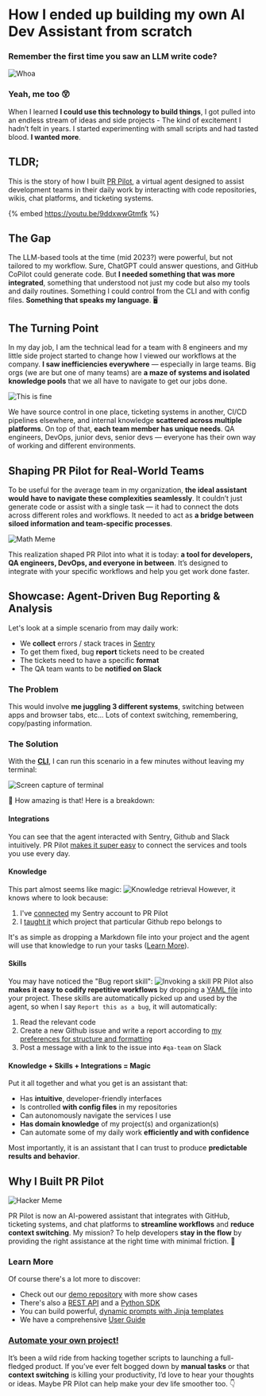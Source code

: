 # How I ended up building my own AI Dev Assistant from scratch

### Remember the first time you saw an LLM write code?

![Whoa](https://media1.tenor.com/m/wS9gJkWOuecAAAAC/coroca-keanu-reeves.gif)


### Yeah, me too 😲

When I learned **I could use this technology to build things**, I got pulled into an endless stream of ideas and side projects - The kind of excitement I hadn’t felt in years. I started experimenting with small scripts and had tasted blood. **I wanted more**.

## TLDR;
This is the story of how I built [PR Pilot](https://www.pr-pilot.ai), a virtual agent designed to assist development teams in their daily work by interacting with code repositories, wikis, chat platforms, and ticketing systems.

{% embed https://youtu.be/9ddxwwGtmfk %}

## **The Gap**
The LLM-based tools at the time (mid 2023?) were powerful, but not tailored to my workflow. Sure, ChatGPT could answer questions, and GitHub CoPilot could generate code. But **I needed something that was more integrated**, something that understood not just my code but also my tools and daily routines. Something I could control from the CLI and with config files. **Something that speaks my language**. 🖥️

## **The Turning Point**
In my day job, I am the technical lead for a team with 8 engineers and my little side project started to change how I viewed our workflows at the company. **I saw inefficiencies everywhere** — especially in large teams. Big orgs (we are but one of many teams) are **a maze of systems and isolated knowledge pools** that we all have to navigate to get our jobs done.

![This is fine](https://media1.tenor.com/m/MYZgsN2TDJAAAAAC/this-is.gif)

We have source control in one place, ticketing systems in another, CI/CD pipelines elsewhere, and internal knowledge **scattered across multiple platforms**. On top of that, **each team member has unique needs**. QA engineers, DevOps, junior devs, senior devs — everyone has their own way of working and different environments.


## **Shaping PR Pilot for Real-World Teams**
To be useful for the average team in my organization, **the ideal assistant would have to navigate these complexities seamlessly**. It couldn’t just generate code or assist with a single task — it had to connect the dots across different roles and workflows. It needed to act as **a bridge between siloed information and team-specific processes**.

![Math Meme](https://media1.tenor.com/m/hh6n7Ou_OnUAAAAC/math-hangover.gif)

This realization shaped PR Pilot into what it is today: **a tool for developers, QA engineers, DevOps, and everyone in between**. It’s designed to integrate with your specific workflows and help you get work done faster.

## Showcase: Agent-Driven Bug Reporting & Analysis

Let's look at a simple scenario from may daily work:
* We **collect** errors / stack traces in [Sentry](https://sentry.io)
* To get them fixed, bug **report** tickets need to be created
* The tickets need to have a specific **format**
* The QA team wants to be **notified on Slack**

### The Problem

This would involve **me juggling 3 different systems**, switching between apps and browser tabs, etc... Lots of context switching, remembering, copy/pasting information.

### The Solution
With the **[CLI](https://docs.pr-pilot.ai/user_guide.html#the-basics)**, I can run this scenario in a few minutes without leaving my terminal:

![Screen capture of terminal](https://dev-to-uploads.s3.amazonaws.com/uploads/articles/1790riipanze9wsbjzol.png)

🤩 How amazing is that! Here is a breakdown:

#### Integrations
You can see that the agent interacted with Sentry, Github and Slack intuitively. PR Pilot [makes it super easy](https://docs.pr-pilot.ai/integrations.html) to connect the services and tools you use every day.

#### Knowledge
This part almost seems like magic:
![Knowledge retrieval](https://dev-to-uploads.s3.amazonaws.com/uploads/articles/rg6nrqpk5srt1gug6hqz.png)
However, it knows where to look because:
1. I've [connected](https://docs.pr-pilot.ai/integrations.html#sentry) my Sentry account to PR Pilot
2. I [taught it](https://github.com/PR-Pilot-AI/pr-pilot/blob/b0eafe8b2e198b40216ce31062be682488dc98aa/.pilot-hints.md?plain=1#L7) which project that particular Github repo belongs to

It's as simple as dropping a Markdown file into your project and the agent will use that knowledge to run your tasks ([Learn More](https://docs.pr-pilot.ai/user_guide.html#give-hints-for-consistent-high-quality-results)).
#### Skills
You may have noticed the "Bug report skill":
![Invoking a skill](https://dev-to-uploads.s3.amazonaws.com/uploads/articles/f3fkc9sk03xt9fs9e1bl.png)
PR Pilot also **makes it easy to codify repetitive workflows** by dropping a [YAML file](https://github.com/PR-Pilot-AI/pr-pilot/blob/b0eafe8b2e198b40216ce31062be682488dc98aa/.pilot-skills.yaml#L16) into your project. These skills are automatically picked up and used by the agent, so when I say `Report this as a bug`, it will automatically:
1. Read the relevant code
2. Create a new Github issue and write a report according to [my preferences for structure and formatting](https://github.com/PR-Pilot-AI/pr-pilot/blob/b0eafe8b2e198b40216ce31062be682488dc98aa/.pilot-skills.yaml#L26)
3. Post a message with a link to the issue into `#qa-team` on Slack

#### Knowledge + Skills + Integrations = Magic
Put it all together and what you get is an assistant that:

* Has **intuitive**, developer-friendly interfaces
* Is controlled **with config files** in my repositories
* Can autonomously navigate the services I use
* **Has domain knowledge** of my project(s) and organization(s)
* Can automate some of my daily work **efficiently and with confidence**

Most importantly, it is an assistant that I can trust to produce **predictable results and behavior**.

## **Why I Built PR Pilot**

![Hacker Meme](https://media1.tenor.com/m/54mjjpuowCgAAAAC/ninjala-jane.gif)

PR Pilot is now an AI-powered assistant that integrates with GitHub, ticketing systems, and chat platforms to **streamline workflows** and **reduce context switching**. My mission? To help developers **stay in the flow** by providing the right assistance at the right time with minimal friction. 🚀

### Learn More
Of course there's a lot more to discover:
* Check out our [demo repository](https://github.com/PR-Pilot-AI/demo?tab=readme-ov-file) with more show cases
* There's also a [REST API](https://docs.pr-pilot.ai/user_guide.html#using-the-rest-api) and a [Python SDK](https://docs.pr-pilot.ai/user_guide.html#python-sdk)
* You can build powerful, [dynamic prompts with Jinja templates](https://github.com/PR-Pilot-AI/pr-pilot-cli/tree/main/prompts)
* We have a comprehensive [User Guide](https://docs.pr-pilot.ai/user_guide.html)

### [Automate your own project!](https://www.pr-pilot.ai)

It’s been a wild ride from hacking together scripts to launching a full-fledged product. If you’ve ever felt bogged down by **manual tasks** or that **context switching** is killing your productivity, I’d love to hear your thoughts or ideas. Maybe PR Pilot can help make your dev life smoother too. 👇


